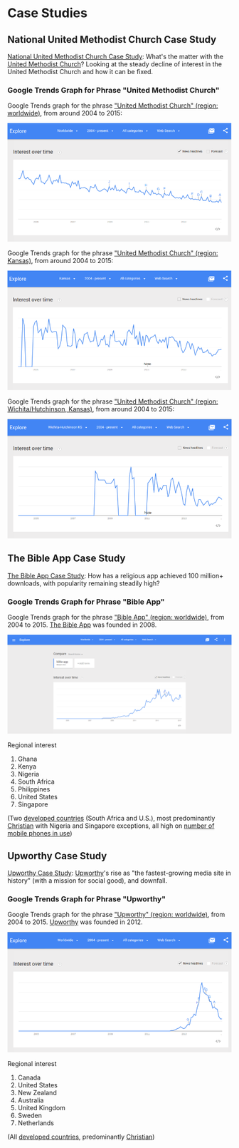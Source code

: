 # Case Studies

## National United Methodist Church Case Study

[National United Methodist Church Case Study](national_united_methodist_church.md): What's the matter with the [United Methodist Church](http://www.umc.org)? Looking at the steady decline of interest in the United Methodist Church and how it can be fixed. 

### Google Trends Graph for Phrase "United Methodist Church"

Google Trends graph for the phrase ["United Methodist Church" (region: worldwide)](http://www.google.com/trends/explore#q=united%20methodist%20church), from around 2004 to 2015: 

![](google-maps-and-trends/google-trends-united-methodist-church-worldwide.png)

Google Trends graph for the phrase ["United Methodist Church" (region: Kansas)](http://www.google.com/trends/explore#geo=US-KS&q=united+methodist+church), from around 2004 to 2015: 

![](google-maps-and-trends/google-trends-united-methodist-church-kansas.png)

Google Trends graph for the phrase ["United Methodist Church" (region: Wichita/Hutchinson, Kansas)](http://www.google.com/trends/explore#geo=US-KS-678&q=united+methodist+church), from around 2004 to 2015: 

![](google-maps-and-trends/google-trends-united-methodist-church-wichita-hutchinson.png)

## The Bible App Case Study

[The Bible App Case Study](the_bible_app_case_study.md): How has a religious app achieved 100 million+ downloads, with popularity remaining steadily high?

### Google Trends Graph for Phrase "Bible App"

Google Trends graph for the phrase ["Bible App" (region: worldwide)](http://www.google.com/trends/explore#q=Bible%20App), from 2004 to 2015. [The Bible App](https://www.bible.com/app) was founded in 2008.  

![](google-maps-and-trends/google-trends-the-bible-app.png)

Regional interest

1. Ghana
2. Kenya
3. Nigeria
4. South Africa
5. Philippines
6. United States
7. Singapore

(Two [developed countries](http://en.wikipedia.org/wiki/The_World_Factbook_list_of_developed_countries) (South Africa and U.S.), most predominantly [Christian](http://en.wikipedia.org/wiki/Religious_information_by_country) with Nigeria and Singapore exceptions, all high on [number of mobile phones in use](http://en.wikipedia.org/wiki/List_of_countries_by_number_of_mobile_phones_in_use))

## Upworthy Case Study

[Upworthy Case Study](upworthy_case_study.md): [Upworthy](http://www.upworthy.com)'s rise as "the fastest-growing media site in history" (with a mission for social good), and downfall.

### Google Trends Graph for Phrase "Upworthy"

Google Trends graph for the phrase ["Upworthy" (region: worldwide)](http://www.google.com/trends/explore#q=upworthy), from 2004 to 2015. [Upworthy](http://www.upworthy.com) was founded in 2012. 

![](google-maps-and-trends/google-trends-upworthy-worldwide.png)

Regional interest

1. Canada
2. United States
3. New Zealand
4. Australia
5. United Kingdom
6. Sweden
7. Netherlands

(All [developed countries](http://en.wikipedia.org/wiki/The_World_Factbook_list_of_developed_countries), predominantly [Christian](http://en.wikipedia.org/wiki/Religious_information_by_country))